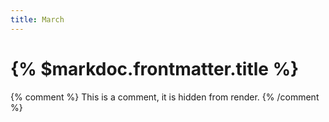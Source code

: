 ```yaml
---
title: March
---
```


# {% $markdoc.frontmatter.title %}

{% comment %}
This is a comment, it is hidden from render.
{% /comment %}
